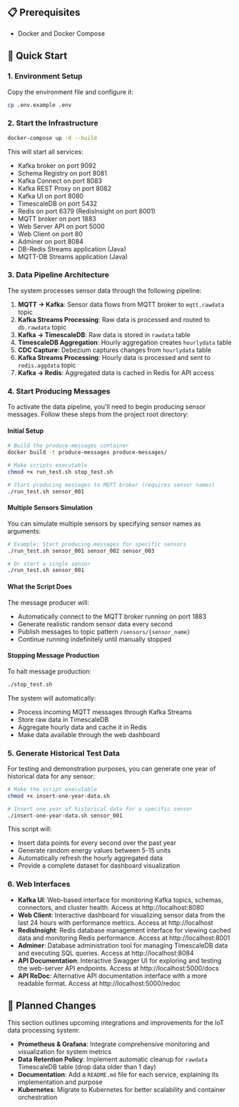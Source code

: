 ## 📋 Prerequisites

- Docker and Docker Compose

## 🚀 Quick Start

### 1. Environment Setup

Copy the environment file and configure it:

```bash
cp .env.example .env
```

### 2. Start the Infrastructure

```bash
docker-compose up -d --build
```

This will start all services:

- Kafka broker on port 9092
- Schema Registry on port 8081
- Kafka Connect on port 8083
- Kafka REST Proxy on port 8082
- Kafka UI on port 8080
- TimescaleDB on port 5432
- Redis on port 6379 (RedisInsight on port 8001)
- MQTT broker on port 1883
- Web Server API on port 5000
- Web Client on port 80
- Adminer on port 8084
- DB-Redis Streams application (Java)
- MQTT-DB Streams application (Java)

### 3. Data Pipeline Architecture

The system processes sensor data through the following pipeline:

1. **MQTT → Kafka**: Sensor data flows from MQTT broker to `mqtt.rawdata` topic
2. **Kafka Streams Processing**: Raw data is processed and routed to `db.rawdata` topic
3. **Kafka → TimescaleDB**: Raw data is stored in `rawdata` table
4. **TimescaleDB Aggregation**: Hourly aggregation creates `hourlydata` table
5. **CDC Capture**: Debezium captures changes from `hourlydata` table
6. **Kafka Streams Processing**: Hourly data is processed and sent to `redis.aggdata` topic
7. **Kafka → Redis**: Aggregated data is cached in Redis for API access

### 4. Start Producing Messages

To activate the data pipeline, you'll need to begin producing sensor messages. Follow these steps from the project root directory:

#### Initial Setup

```bash
# Build the produce-messages container
docker build -t produce-messages produce-messages/

# Make scripts executable
chmod +x run_test.sh stop_test.sh

# Start producing messages to MQTT broker (requires sensor names)
./run_test.sh sensor_001
```

#### Multiple Sensors Simulation

You can simulate multiple sensors by specifying sensor names as arguments:

```bash
# Example: Start producing messages for specific sensors
./run_test.sh sensor_001 sensor_002 sensor_003

# Or start a single sensor
./run_test.sh sensor_001
```

#### What the Script Does

The message producer will:

- Automatically connect to the MQTT broker running on port 1883
- Generate realistic random sensor data every second
- Publish messages to topic pattern `/sensors/{sensor_name}`
- Continue running indefinitely until manually stopped

#### Stopping Message Production

To halt message production:

```bash
./stop_test.sh
```

The system will automatically:

- Process incoming MQTT messages through Kafka Streams
- Store raw data in TimescaleDB
- Aggregate hourly data and cache it in Redis
- Make data available through the web dashboard

### 5. Generate Historical Test Data

For testing and demonstration purposes, you can generate one year of historical data for any sensor:

```bash
# Make the script executable
chmod +x insert-one-year-data.sh

# Insert one year of historical data for a specific sensor
./insert-one-year-data.sh sensor_001
```

This script will:
- Insert data points for every second over the past year
- Generate random energy values between 5-15 units
- Automatically refresh the hourly aggregated data
- Provide a complete dataset for dashboard visualization

### 6. Web Interfaces

- **Kafka UI**: Web-based interface for monitoring Kafka topics, schemas, connectors, and cluster health. Access at http://localhost:8080
- **Web Client**: Interactive dashboard for visualizing sensor data from the last 24 hours with performance metrics. Access at http://localhost
- **RedisInsight**: Redis database management interface for viewing cached data and monitoring Redis performance. Access at http://localhost:8001
- **Adminer**: Database administration tool for managing TimescaleDB data and executing SQL queries. Access at http://localhost:8084
- **API Documentation**: Interactive Swagger UI for exploring and testing the web-server API endpoints. Access at http://localhost:5000/docs
- **API ReDoc**: Alternative API documentation interface with a more readable format. Access at http://localhost:5000/redoc

## 🔮 Planned Changes

This section outlines upcoming integrations and improvements for the IoT data processing system:

- **Prometheus & Grafana**: Integrate comprehensive monitoring and visualization for system metrics
- **Data Retention Policy**: Implement automatic cleanup for `rawdata` TimescaleDB table (drop data older than 1 day)
- **Documentation**: Add a `README.md` file for each service, explaining its implementation and purpose
- **Kubernetes**: Migrate to Kubernetes for better scalability and container orchestration
